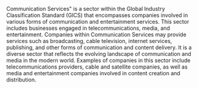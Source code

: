 Communication Services" is a sector within the Global Industry Classification Standard (GICS) that encompasses companies involved in various forms of communication and entertainment services. This sector includes businesses engaged in telecommunications, media, and entertainment. Companies within Communication Services may provide services such as broadcasting, cable television, internet services, publishing, and other forms of communication and content delivery. It is a diverse sector that reflects the evolving landscape of communication and media in the modern world. Examples of companies in this sector include telecommunications providers, cable and satellite companies, as well as media and entertainment companies involved in content creation and distribution.